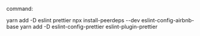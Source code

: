 command:

yarn add -D eslint prettier
npx install-peerdeps --dev eslint-config-airbnb-base
yarn add -D eslint-config-prettier eslint-plugin-prettier
